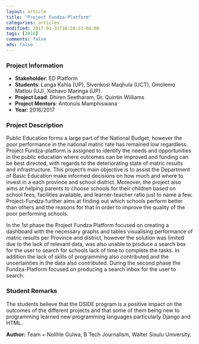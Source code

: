 ```yaml
---
layout: article
title: "Project Fundza-Platform"
categories: articles
modified: 2017-01-31T16:28:11-04:00
tags: [2016]
comments: false
ads: false
---
```



### Project Information

* **Stakeholder**: ED Platform
* **Students**: Langa Kahla (UP), Sivenkosi Maqhula (UCT), Omolemo Matlou (UJ), Xichavo Maringa (UP).
* **Project Lead**: Dhiren Seetharam, Dr. Quintin Williams
* **Project Mentors**: Antonuis Mamphiswana
* **Year**: 2016/2017

### Project Description

Public Education forms a large part of the National Budget, however the poor performance in the national matric rate has remained low regardless. Project Fundza-platform is assigned to identify the needs and opportunities in the public education where outcomes can be improved and funding can be best directed, with regards to the deteriorating state of matric results and infrastructure. This project’s main objective is to assist the Department of Basic Education make informed decisions on how much and where to invest in a each province and school district. Moreover, the project also aims at helping parents to choose schools for their children based on school fees, facilities available, and learner-teacher ratio just to name a few. Project-Fundza further aims at finding out which schools perform better than others and the reasons for that in order to improve the quality of the poor performing schools.

In the 1st phase the Project Fundza Platform focused on creating a dashboard with the necessary graphs and tables visualising performance of matric results per Province and district, however the solution was limited due to the lack of relevant data,  was also unable to produce a search box for the user to search for schools lack of time to complete the tasks. In addition the lack of skills of programming also contributed and the uncertainties in the data also contributed. During the second phase the Fundza-Platform focused on producing a search inbox for the user to search.

### Student Remarks

The students believe that the DSIDE program is a positive impact on the outcomes of the different projects and that some of them being new to programming learned new programming languages particularly Django and HTML.


**Author:** Team + Nolihle Gulwa, B Tech Journalism, Walter Sisulu University.
